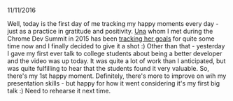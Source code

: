 

11/11/2016

Well, today is the first day of me tracking my happy moments every day - just as a practice in gratitude and positivity.
[Una](https://twitter.com/una) whom I met during the Chrome Dev Summit in 2015 has been [tracking her goals](https://github.com/una/personal-goals) for quite some time now and I finally decided to give it a shot :)
Other than that - yesterday I gave my first ever talk to college students about being a better developer and the video was up today.
It was quite a lot of work than I anticipated, but was quite fulfilling to hear that the students found it very valuable. So, there's my 1st happy moment.
Definitely, there's more to improve on wih my presentation skills - but happy for how it went considering it's my first big talk :) Need to rehearse it next time.